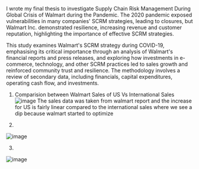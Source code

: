 I wrote my final thesis to investigate Supply Chain Risk Management During Global Crisis of Walmart during the Pandemic. 
The 2020 pandemic exposed vulnerabilities in many companies' SCRM strategies, leading to closures,
but Walmart Inc. demonstrated resilience, increasing revenue and customer reputation, highlighting the
importance of effective SCRM strategies.

This study examines Walmart's SCRM strategy during COVID-19, emphasising its critical importance
through an analysis of Walmart's financial reports and press releases, and exploring how investments in
e-commerce, technology, and other SCRM practices led to sales growth and reinforced community
trust and resilience. The methodology involves a review of secondary data, including financials, capital
expenditures, operating cash flow, and investments.

1) Comparision between Walmart Sales of US Vs International Sales
![image](https://github.com/Srikrishnareddy00/BBA_Final_Project_Sri_Krishna_Reddy/assets/152496878/f0315e9a-a9e9-46ce-ab4d-61271e350a16)
The sales data was taken from walmart report and the increase for US is fairly linear compared to the international sales where we see a dip because walmart started to optimize 


2) 
![image](https://github.com/Srikrishnareddy00/BBA_Final_Project_Sri_Krishna_Reddy/assets/152496878/473c4956-3396-4117-a527-329b5f1ba007)

3)
![image](https://github.com/Srikrishnareddy00/BBA_Final_Project_Sri_Krishna_Reddy/assets/152496878/0ed60239-fa15-46d2-8b02-b8264f11b7f7)








